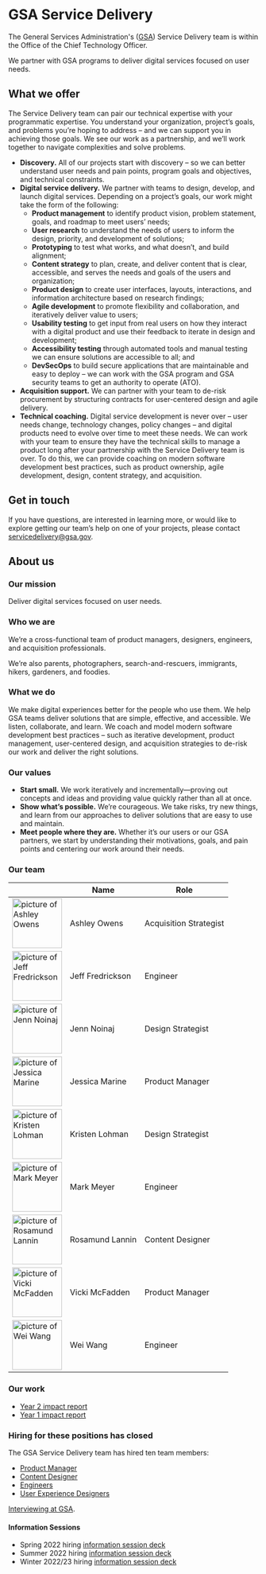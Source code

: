 # GSA Service Delivery

The General Services Administration's ([GSA](https://www.gsa.gov/)) Service Delivery team is within the Office of the Chief Technology Officer. 

We partner with GSA programs to deliver digital services focused on user needs. 

## What we offer
The Service Delivery team can pair our technical expertise with your programmatic expertise. You understand your organization, project’s goals, and problems you’re hoping to address – and we can support you in achieving those goals. We see our work as a partnership, and we’ll work together to navigate complexities and solve problems. 
- **Discovery.** All of our projects start with discovery – so we can better understand user needs and pain points, program goals and objectives, and technical constraints. 
- **Digital service delivery.** We partner with teams to design, develop, and launch digital services. Depending on a project’s goals, our work might take the form of the following:
  - **Product management** to identify product vision, problem statement, goals, and roadmap to meet users’ needs; 
  - **User research** to understand the needs of users to inform the design, priority, and development of solutions; 
  - **Prototyping** to test what works, and what doesn’t, and build alignment;
  - **Content strategy** to plan, create, and deliver content that is clear, accessible, and serves the needs and goals of the users and organization;
  - **Product design** to create user interfaces, layouts, interactions, and information architecture based on research findings; 
  - **Agile development** to promote flexibility and collaboration, and iteratively deliver value to users;
  - **Usability testing** to get input from real users on how they interact with a digital product and use their feedback to iterate in design and development;
  - **Accessibility testing** through automated tools and manual testing we can ensure solutions are accessible to all; and
  - **DevSecOps** to build secure applications that are maintainable and easy to deploy – we can work with the GSA program and GSA security teams to get an authority to operate (ATO). 
- **Acquisition support.** We can partner with your team to de-risk procurement by structuring contracts for user-centered design and agile delivery.
- **Technical coaching.** Digital service development is never over – user needs change, technology changes, policy changes – and digital products need to evolve over time to meet these needs. We can work with your team to ensure they have the technical skills to manage a product long after your partnership with the Service Delivery team is over. To do this, we can provide coaching on modern software development best practices, such as product ownership, agile development, design, content strategy, and acquisition. 

## Get in touch

If you have questions, are interested in learning more, or would like to explore getting our team’s help on one of your projects, please contact [servicedelivery@gsa.gov](mailto:servicedelivery@gsa.gov).

## About us

### Our mission
Deliver digital services focused on user needs. 

### Who we are
We’re a cross-functional team of product managers, designers, engineers, and acquisition professionals. 

We’re also parents, photographers, search-and-rescuers, immigrants, hikers, gardeners, and foodies. 

### What we do
We make digital experiences better for the people who use them. We help GSA teams deliver solutions that are simple, effective, and accessible. We listen, collaborate, and learn. We coach and model modern software development best practices – such as iterative development, product management, user-centered design, and acquisition strategies to de-risk our work and deliver the right solutions. 

### Our values
- **Start small.** We work iteratively and incrementally—proving out concepts and ideas and providing value quickly rather than all at once.
- **Show what’s possible.** We’re courageous. We take risks, try new things, and learn from our approaches to deliver solutions that are easy to use and maintain.
- **Meet people where they are.** Whether it’s our users or our GSA partners, we start by understanding their motivations, goals, and pain points and centering our work around their needs.


### Our team
|  | Name | Role |
| --- | --- | --- |
| <img src="https://user-images.githubusercontent.com/6501138/192805611-fe020957-226f-4c65-844c-6536caa47ebf.png" alt="picture of Ashley Owens" width="100" height="100"> | Ashley Owens | Acquisition Strategist |
| <img src="https://user-images.githubusercontent.com/6501138/192805117-edd740f6-65a2-4eb5-98e0-006ca69363fe.png" alt="picture of Jeff Fredrickson" width="100" height="100"> | Jeff Fredrickson | Engineer |
| <img src="https://user-images.githubusercontent.com/6501138/192804979-d26335b2-35e8-4ca6-babc-d1da0f27fead.png" alt="picture of Jenn Noinaj" width="100" height="100"> | Jenn Noinaj | Design Strategist |
| <img src="https://user-images.githubusercontent.com/6501138/192805221-1d0f49fe-51dd-48e1-98f6-c82408282410.png" alt="picture of Jessica Marine" width="100" height="100"> | Jessica Marine | Product Manager |
| <img src="https://avatars.githubusercontent.com/u/18366192?v=4" alt="picture of Kristen Lohman" width="100" height="100"> | Kristen Lohman | Design Strategist |
| <img src="https://user-images.githubusercontent.com/6501138/192805382-54c150d7-0ca7-4505-9de9-2e474b500b52.png" alt="picture of Mark Meyer" width="100" height="100"> | Mark Meyer | Engineer |
| <img src="https://avatars.githubusercontent.com/u/140733922?v=4" alt="picture of Rosamund Lannin" width="100" height="100"> | Rosamund Lannin | Content Designer |
| <img src="https://user-images.githubusercontent.com/6501138/192803737-7368d567-d720-411c-b49c-5acbcddd118c.png" alt="picture of Vicki McFadden" width="100" height="100"> | Vicki McFadden | Product Manager |
| <img src="https://user-images.githubusercontent.com/119954777/206807327-521b1022-e6d7-4a73-a124-1badd236d27d.png" alt="picture of Wei Wang" width="100" height="100"> | Wei Wang | Engineer |


### Our work
- [Year 2 impact report](https://github.com/GSA/service-delivery/blob/main/GSA%20Service%20Delivery%20-%202024-Impact-Report.md)
- [Year 1 impact report](https://github.com/GSA/service-delivery/blob/main/GSA%20Service%20Delivery%20-%202023%20Impact%20Report.pdf) 

### Hiring for these positions has closed

The GSA Service Delivery team has hired ten team members:

- [Product Manager](team/Product_Manager.md)
- [Content Designer](team/Content_Designer.md)
- [Engineers](team/engineers.md)
- [User Experience Designers](team/User_Experience_Designer.md)

[Interviewing at GSA](https://github.com/GSA/service-delivery/blob/main/team/Interviewing%20at%20GSA.md). 

#### Information Sessions

- Spring 2022 hiring [information session deck](team/GSA_Service_Delivery_Info_Session.pdf)
- Summer 2022 hiring [information session deck](https://github.com/GSA/service-delivery/blob/main/team/GSA%20Service%20Delivery%20_%20Info%20Session%20_%20Aug%202022.pdf)
- Winter 2022/23 hiring [information session deck](team/GSA%20Service%20Delivery%20-%20Info%20Session_Jan%202023.pdf)

